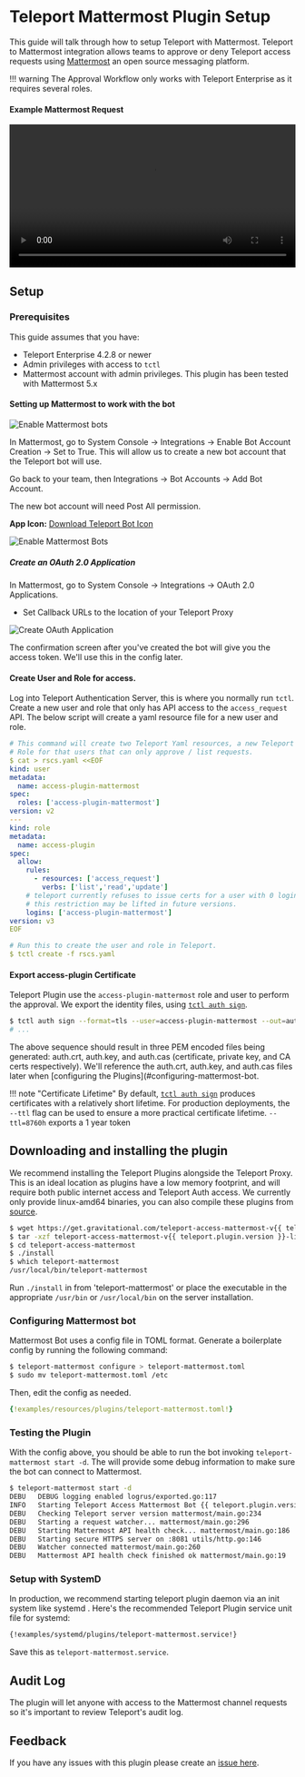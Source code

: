 # Teleport Mattermost Plugin Setup
This guide will talk through how to setup Teleport with Mattermost. Teleport to Mattermost integration allows teams to approve or deny Teleport access requests using [Mattermost](https://mattermost.com/) an open source messaging platform.

!!! warning
    The Approval Workflow only works with Teleport Enterprise as it requires several roles.

#### Example Mattermost Request

<video style="width:100%" controls>
  <source src="../../../img/enterprise/plugins/mattermost/mattermost.mp4" type="video/mp4">
  <source src="../../../img/enterprise/plugins/mattermost/mattermost.webm" type="video/webm">
Your browser does not support the video tag.
</video>

## Setup
### Prerequisites
This guide assumes that you have:

* Teleport Enterprise 4.2.8 or newer
* Admin privileges with access to `tctl`
* Mattermost account with admin privileges. This plugin has been tested with Mattermost 5.x

#### Setting up Mattermost to work with the bot

![Enable Mattermost bots](../../img/enterprise/plugins/mattermost/mattermost_admin_console_integrations_bot_accounts.png)

In Mattermost, go to System Console → Integrations → Enable Bot Account Creation → Set to True.
This will allow us to create a new bot account that the Teleport bot will use.

Go back to your team, then Integrations → Bot Accounts → Add Bot Account.

The new bot account will need Post All permission.

**App Icon:** <a href="https://gravitational.com/teleport/docs/img/enterprise/plugins/teleport_bot@2x.png" download>Download Teleport Bot Icon</a>

![Enable Mattermost Bots](../../img/enterprise/plugins/mattermost/mattermost_bot.png)

##### Create an OAuth 2.0 Application
In Mattermost, go to System Console → Integrations → OAuth 2.0 Applications.

- Set Callback URLs to the location of your Teleport Proxy

![Create OAuth Application](../../img/enterprise/plugins/mattermost/mattermost_OAuth_token.png)

The confirmation screen after you've created the bot will give you the access token.
We'll use this in the config later.

#### Create User and Role for access.
Log into Teleport Authentication Server, this is where you normally run `tctl`. Create a
new user and role that only has API access to the `access_request` API. The below script
will create a yaml resource file for a new user and role.

```yaml
# This command will create two Teleport Yaml resources, a new Teleport user and a
# Role for that users that can only approve / list requests.
$ cat > rscs.yaml <<EOF
kind: user
metadata:
  name: access-plugin-mattermost
spec:
  roles: ['access-plugin-mattermost']
version: v2
---
kind: role
metadata:
  name: access-plugin
spec:
  allow:
    rules:
      - resources: ['access_request']
        verbs: ['list','read','update']
    # teleport currently refuses to issue certs for a user with 0 logins,
    # this restriction may be lifted in future versions.
    logins: ['access-plugin-mattermost']
version: v3
EOF

# Run this to create the user and role in Teleport.
$ tctl create -f rscs.yaml
```

#### Export access-plugin Certificate
Teleport Plugin use the `access-plugin-mattermost` role and user to perform the approval. We export the identity files, using [`tctl auth sign`](https://gravitational.com/teleport/docs/cli-docs/#tctl-auth-sign).

```bash
$ tctl auth sign --format=tls --user=access-plugin-mattermost --out=auth --ttl=8760h
# ...
```

The above sequence should result in three PEM encoded files being generated: auth.crt, auth.key, and auth.cas (certificate, private key, and CA certs respectively). We'll reference the auth.crt, auth.key, and auth.cas files later when [configuring the Plugins](#configuring-mattermost-bot.

!!! note "Certificate Lifetime"
     By default, [`tctl auth sign`](https://gravitational.com/teleport/docs/cli-docs/#tctl-auth-sign) produces certificates with a relatively short lifetime. For production deployments, the `--ttl` flag can be used to ensure a more practical certificate lifetime. `--ttl=8760h` exports a 1 year token

## Downloading and installing the plugin
We recommend installing the Teleport Plugins alongside the Teleport Proxy. This is an ideal
location as plugins have a low memory footprint, and will require both public internet access
and Teleport Auth access.  We currently only provide linux-amd64 binaries, you can also
compile these plugins from [source](https://github.com/gravitational/teleport-plugins/tree/master/access/mattermost).

```bash
$ wget https://get.gravitational.com/teleport-access-mattermost-v{{ teleport.plugin.version }}-linux-amd64-bin.tar.gz
$ tar -xzf teleport-access-mattermost-v{{ teleport.plugin.version }}-linux-amd64-bin.tar.gz
$ cd teleport-access-mattermost
$ ./install
$ which teleport-mattermost
/usr/local/bin/teleport-mattermost
```

Run `./install` in from 'teleport-mattermost' or place the executable in the appropriate `/usr/bin` or `/usr/local/bin` on the server installation.

### Configuring Mattermost bot
Mattermost Bot uses a config file in TOML format. Generate a boilerplate config by
running the following command:

```bash
$ teleport-mattermost configure > teleport-mattermost.toml
$ sudo mv teleport-mattermost.toml /etc
```

Then, edit the config as needed.

```yaml
{!examples/resources/plugins/teleport-mattermost.toml!}
```

### Testing the Plugin

With the config above, you should be able to run the bot invoking
`teleport-mattermost start -d`. The will provide some debug information to make sure
the bot can connect to Mattermost.

```bash
$ teleport-mattermost start -d
DEBU   DEBUG logging enabled logrus/exported.go:117
INFO   Starting Teleport Access Mattermost Bot {{ teleport.plugin.version }}-dev.1: mattermost/main.go:140
DEBU   Checking Teleport server version mattermost/main.go:234
DEBU   Starting a request watcher... mattermost/main.go:296
DEBU   Starting Mattermost API health check... mattermost/main.go:186
DEBU   Starting secure HTTPS server on :8081 utils/http.go:146
DEBU   Watcher connected mattermost/main.go:260
DEBU   Mattermost API health check finished ok mattermost/main.go:19
```

### Setup with SystemD
In production, we recommend starting teleport plugin daemon via an init system like systemd . Here's the recommended Teleport Plugin service unit file for systemd:

```bash
{!examples/systemd/plugins/teleport-mattermost.service!}
```
Save this as `teleport-mattermost.service`.

## Audit Log
The plugin will let anyone with access to the Mattermost channel requests so it's
important to review Teleport's audit log.

## Feedback
If you have any issues with this plugin please create an [issue here](https://github.com/gravitational/teleport-plugins/issues/new).
